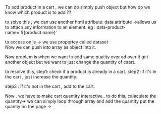 To add product in a cart ,
 we can do simply push object 
 but how do we know which product is to add ??

 to solve this , we can use another html attribute:
        data attribute ->allows us to attach any information  to an element.
        eg :  data-product-name='${product.name}'

 to access on js -> we use propertey called dataset    
 Now we can push into array as object into it.


Now problem is when we want to add same quatity over ad over it get another object but we want 
to just change the quantity of caart.

to resolve this,
   step1: check if a product is already in a cart.
   step2 :if it's in the cart , just increase the quantity.

  step3 : if it's not in the cart , add to the cart.


Now , we have to make cart quantity interactive..
to do this,
calaculate the quantity-> we can simply loop through array and add the quantity
put the quantiy on the page ->